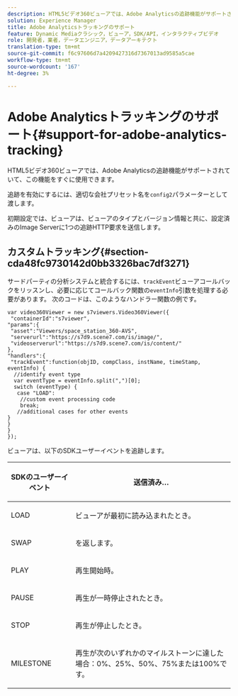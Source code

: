 ```yaml
---
description: HTML5ビデオ360ビューアでは、Adobe Analyticsの追跡機能がサポートされていて、この機能をすぐに使用できます。
solution: Experience Manager
title: Adobe Analyticsトラッキングのサポート
feature: Dynamic Mediaクラシック，ビューア，SDK/API，インタラクティブビデオ
role: 開発者，業者，データエンジニア，データアーキテクト
translation-type: tm+mt
source-git-commit: f6c97606d7a4209427316d7367013ad9585a5cae
workflow-type: tm+mt
source-wordcount: '167'
ht-degree: 3%

---
```



# Adobe Analyticsトラッキングのサポート{#support-for-adobe-analytics-tracking}

HTML5ビデオ360ビューアでは、Adobe Analyticsの追跡機能がサポートされていて、この機能をすぐに使用できます。

追跡を有効にするには、適切な会社プリセット名を`config2`パラメーターとして渡します。

初期設定では、ビューアは、ビューアのタイプとバージョン情報と共に、設定済みのImage Serverに1つの追跡HTTP要求を送信します。

## カスタムトラッキング{#section-cda48fc9730142d0bb3326bac7df3271}

サードパーティの分析システムと統合するには、`trackEvent`ビューアコールバックをリッスンし、必要に応じてコールバック関数の`eventInfo`引数を処理する必要があります。 次のコードは、このようなハンドラー関数の例です。

```
var video360Viewer = new s7viewers.Video360Viewer({ 
 "containerId":"s7viewer", 
"params":{ 
 "asset":"Viewers/space_station_360-AVS", 
 "serverurl":"https://s7d9.scene7.com/is/image/", 
 "videoserverurl":"https://s7d9.scene7.com/is/content/" 
}, 
"handlers":{ 
 "trackEvent":function(objID, compClass, instName, timeStamp, eventInfo) { 
  //identify event type 
  var eventType = eventInfo.split(",")[0]; 
  switch (eventType) { 
   case "LOAD": 
    //custom event processing code 
    break; 
   //additional cases for other events 
} 
} 
} 
});
```

ビューアは、以下のSDKユーザーイベントを追跡します。

<table id="table_5D090E6614974D968E1A93B5727D859C"> 
 <thead> 
  <tr> 
   <th colname="col1" class="entry"> <p>SDKのユーザーイベント </p> </th> 
   <th colname="col2" class="entry"> <p>送信済み… </p> </th> 
  </tr> 
 </thead>
 <tbody> 
  <tr> 
   <td colname="col1"> <p> <span class="codeph"> LOAD </span> </p> </td> 
   <td colname="col2"> <p>ビューアが最初に読み込まれたとき。 </p> </td> 
  </tr> 
  <tr> 
   <td colname="col1"> <p> <span class="codeph"> SWAP </span> </p> </td> 
   <td colname="col2"> <p>を返します。<span class="codeph"></span> </p> </td> 
  </tr> 
  <tr> 
   <td colname="col1"> <p> <span class="codeph"> PLAY </span> </p> </td> 
   <td colname="col2"> <p>再生開始時。 </p> </td> 
  </tr> 
  <tr> 
   <td colname="col1"> <p> <span class="codeph"> PAUSE </span> </p> </td> 
   <td colname="col2"> <p>再生が一時停止されたとき。 </p> </td> 
  </tr> 
  <tr> 
   <td colname="col1"> <p> <span class="codeph"> STOP </span> </p> </td> 
   <td colname="col2"> <p>再生が停止したとき。 </p> </td> 
  </tr> 
  <tr> 
   <td colname="col1"> <p> <span class="codeph"> MILESTONE </span> </p> </td> 
   <td colname="col2"> <p>再生が次のいずれかのマイルストーンに達した場合：0%、25%、50%、75%または100%です。 </p> </td> 
  </tr> 
 </tbody> 
</table>

